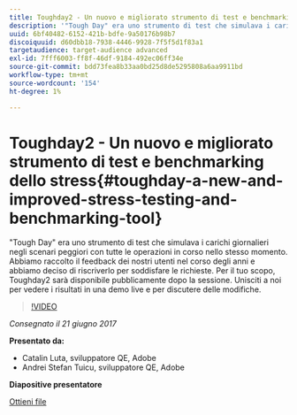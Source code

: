 ```yaml
---
title: Toughday2 - Un nuovo e migliorato strumento di test e benchmarking dello stress
description: '"Tough Day" era uno strumento di test che simulava i carichi giornalieri negli scenari peggiori con tutte le operazioni in corso nello stesso momento. Abbiamo raccolto il feedback dei nostri utenti nel corso degli anni e abbiamo deciso di riscriverlo per soddisfare le richieste.'
uuid: 6bf40482-6152-421b-bdfe-9a50176b98b7
discoiquuid: d60dbb18-7938-4446-9928-7f5f5d1f83a1
targetaudience: target-audience advanced
exl-id: 7fff6003-ff8f-46df-9184-492ec06ff34e
source-git-commit: bdd73fea8b33aa0bd25d8de5295808a6aa9911bd
workflow-type: tm+mt
source-wordcount: '154'
ht-degree: 1%

---
```


# Toughday2 - Un nuovo e migliorato strumento di test e benchmarking dello stress{#toughday-a-new-and-improved-stress-testing-and-benchmarking-tool}

&quot;Tough Day&quot; era uno strumento di test che simulava i carichi giornalieri negli scenari peggiori con tutte le operazioni in corso nello stesso momento. Abbiamo raccolto il feedback dei nostri utenti nel corso degli anni e abbiamo deciso di riscriverlo per soddisfare le richieste. Per il tuo scopo, Toughday2 sarà disponibile pubblicamente dopo la sessione. Unisciti a noi per vedere i risultati in una demo live e per discutere delle modifiche.

>[!VIDEO](https://video.tv.adobe.com/v/18935/?quality=9)

*Consegnato il 21 giugno 2017*

**Presentato da:**

* Catalin Luta, sviluppatore QE, Adobe
* Andrei Stefan Tuicu, sviluppatore QE, Adobe

**Diapositive presentatore**

[Ottieni file](assets/aem-gems-toughday2.pdf)
<!--
[Get back to the Overview](https://helpx.adobe.com/experience-manager/kt/eseminars/gems/aem-index.html)
-->
